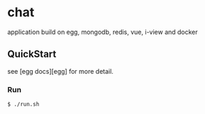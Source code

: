 # chat

application build on egg, mongodb, redis, vue, i-view and docker

## QuickStart

<!-- add docs here for user -->

see [egg docs][egg] for more detail.

### Run

```bash
$ ./run.sh
```
